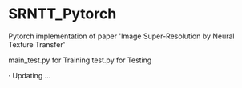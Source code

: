 # SRNTT_Pytorch
Pytorch implementation of  paper 'Image Super-Resolution by Neural Texture Transfer' 

main_test.py for Training
test.py for Testing

· Updating ...
